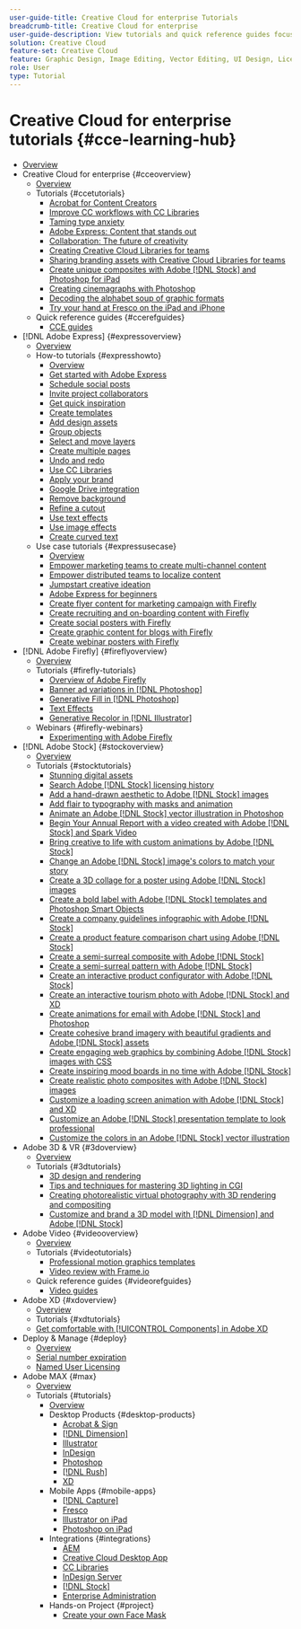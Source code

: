 ```yaml
---
user-guide-title: Creative Cloud for enterprise Tutorials
breadcrumb-title: Creative Cloud for enterprise
user-guide-description: View tutorials and quick reference guides focused on Creative Cloud for enterprise
solution: Creative Cloud
feature-set: Creative Cloud
feature: Graphic Design, Image Editing, Vector Editing, UI Design, Licensable Assets, Gen AI, Video Editing, 3D
role: User
type: Tutorial
---
```


# Creative Cloud for enterprise tutorials {#cce-learning-hub}

+ [Overview](overview.md)
+ Creative Cloud for enterprise {#cceoverview}
  + [Overview](cce/overview-cce.md)
  + Tutorials {#ccetutorials}
    + [Acrobat for Content Creators](cce/acrobat-content-creators.md)
    + [Improve CC workflows with CC Libraries](cce/cc-workflows-cc-libraries.md)
    + [Taming type anxiety](cce/taming-type-anxiety.md)
    + [Adobe Express: Content that stands out](cce/adobe-express-content-that-stands-out.md)
    + [Collaboration: The future of creativity](cce/collaboration-the-future-of-creativity.md)
    + [Creating Creative Cloud Libraries for teams](cce/ccteamlibraries.md)
    + [Sharing branding assets with Creative Cloud Libraries for teams](cce/sharecclibraries.md)
    + [Create unique composites with Adobe [!DNL Stock] and Photoshop for iPad](cce/compositepsipad.md)
    + [Creating cinemagraphs with Photoshop](cce/cinemagraphps.md)
    + [Decoding the alphabet soup of graphic formats](cce/alphabetsoup.md)
    + [Try your hand at Fresco on the iPad and iPhone](cce/frescoworkshop.md)
  + Quick reference guides {#ccerefguides}
    + [CCE guides](quick-reference/overview-ref.md)
+ [!DNL Adobe Express] {#expressoverview}
  + [Overview](express/overview-express.md)
  + How-to tutorials {#expresshowto}
    + [Overview](express/overview-express-how-to.md)
    + [Get started with Adobe Express](express/get-started.md)
    + [Schedule social posts](express/schedule.md)
    + [Invite project collaborators](express/collaborate.md)
    + [Get quick inspiration](express/get-inspiration.md)
    + [Create templates](express/create-templates.md)
    + [Add design assets](express/add-design-assets.md)
    + [Group objects](express/group-objects.md)
    + [Select and move layers](express/layers.md)
    + [Create multiple pages](express/multiple-pages.md)
    + [Undo and redo](express/undo-redo.md)
    + [Use CC Libraries](express/cc-libraries.md)
    + [Apply your brand](express/brand.md)
    + [Google Drive integration](express/google-drive.md)
    + [Remove background](express/remove-background.md)
    + [Refine a cutout](express/refine-cutout.md)
    + [Use text effects](express/text-effects.md)
    + [Use image effects](express/image-effects.md)
    + [Create curved text](express/create-curved-text.md)
  + Use case tutorials {#expressusecase}
    + [Overview](express/overview-express-use-case-tutorials.md)
    + [Empower marketing teams to create multi-channel content](express/multi-channel-marketing-content.md)
    + [Empower distributed teams to localize content](express/localized-marketing-content.md)
    + [Jumpstart creative ideation](express/jumpstart-ideation.md)
    + [Adobe Express for beginners](express/adobe-express-beginners.md)
    + [Create flyer content for marketing campaign with Firefly](express/create-local-marketing.md)
    + [Create recruiting and on-boarding content with Firefly](express/create-on-boarding.md)
    + [Create social posters with Firefly](express/create-social-posters.md)
    + [Create graphic content for blogs with Firefly](express/create-blog-graphics.md)
    + [Create webinar posters with Firefly](express/create-webinar-poster.md)
+ [!DNL Adobe Firefly] {#fireflyoverview}
  + [Overview](firefly/overview-firefly.md)
  + Tutorials {#firefly-tutorials}
    + [Overview of Adobe Firefly](firefly/overview-of-firefly.md)
    + [Banner ad variations in [!DNL Photoshop]](firefly/web-banner-ad.md)
    + [Generative Fill in [!DNL Photoshop]](firefly/generative-fill.md)
    + [Text Effects](firefly/text-effects.md)
    + [Generative Recolor in [!DNL Illustrator]](firefly/generative-recolor.md)
  + Webinars {#firefly-webinars}
    + [Experimenting with Adobe Firefly](firefly/webinar-experimenting.md)
+ [!DNL Adobe Stock] {#stockoverview}
  + [Overview](stock/overview-stock.md)
  + Tutorials {#stocktutorials}
    + [Stunning digital assets](stock/stunning-digital-assets.md)
    + [Search Adobe [!DNL Stock] licensing history](stock/searchstock.md)
    + [Add a hand-drawn aesthetic to Adobe [!DNL Stock] images](stock/handdrawn.md)
    + [Add flair to typography with masks and animation](stock/flairtypography.md)
    + [Animate an Adobe [!DNL Stock] vector illustration in Photoshop](stock/animatevector.md)
    + [Begin Your Annual Report with a video created with Adobe [!DNL Stock] and Spark Video](stock/annualreport.md)
    + [Bring creative to life with custom animations by Adobe [!DNL Stock]](stock/customanimations.md)
    + [Change an Adobe [!DNL Stock] image's colors to match your story](stock/changecolors.md)
    + [Create a 3D collage for a poster using Adobe [!DNL Stock] images](stock/collage.md)
    + [Create a bold label with Adobe [!DNL Stock] templates and Photoshop Smart Objects](stock/boldlabel.md)
    + [Create a company guidelines infographic with Adobe [!DNL Stock]](stock/infographic.md)
    + [Create a product feature comparison chart using Adobe [!DNL Stock]](stock/featurecomparison.md)
    + [Create a semi-surreal composite with Adobe [!DNL Stock]](stock/surrealcomposite.md)
    + [Create a semi-surreal pattern with Adobe [!DNL Stock]](stock/surrealpattern.md)
    + [Create an interactive product configurator with Adobe [!DNL Stock]](stock/productconfigurator.md)
    + [Create an interactive tourism photo with Adobe [!DNL Stock] and XD](stock/interactivetourismphoto.md)
    + [Create animations for email with Adobe [!DNL Stock] and Photoshop](stock/animationemail.md)
    + [Create cohesive brand imagery with beautiful gradients and Adobe [!DNL Stock] assets](stock/brandgradients.md)
    + [Create engaging web graphics by combining Adobe [!DNL Stock] images with CSS](stock/webgraphics.md)
    + [Create inspiring mood boards in no time with Adobe [!DNL Stock]](stock/moodboard.md)
    + [Create realistic photo composites with Adobe [!DNL Stock] images](stock/realisticcomposite.md)
    + [Customize a loading screen animation with Adobe [!DNL Stock] and XD](stock/loadingscreen.md)
    + [Customize an Adobe [!DNL Stock] presentation template to look professional](stock/presentationtemplate.md)
    + [Customize the colors in an Adobe [!DNL Stock] vector illustration](stock/customizecolors.md)
+ Adobe 3D & VR {#3doverview}
  + [Overview](3di/overview-3di.md)
  + Tutorials {#3dtutorials}
    + [3D design and rendering](3di/substance-3d-stager.md)
    + [Tips and techniques for mastering 3D lighting in CGI](3di/mastering3dlighting.md)
    + [Creating photorealistic virtual photography with 3D rendering and compositing](3di/photorealistic.md)
    + [Customize and brand a 3D model with [!DNL Dimension] and Adobe [!DNL Stock]](3di/3ddimensionstock.md)
+ Adobe Video {#videooverview}
  + [Overview](dva/overview-dva.md)
  + Tutorials {#videotutorials}
    + [Professional motion graphics templates](dva/motion-graphics-templates.md)
    + [Video review with Frame.io](dva/video-review-frame-io.md)
  + Quick reference guides {#videorefguides}
    + [Video guides](dva/overview-dva-ref.md)
+ Adobe XD {#xdoverview}
  + [Overview](xd/overview-xd.md)
  + Tutorials {#xdtutorials}
   + [Get comfortable with [!UICONTROL Components] in Adobe XD](xd/components.md)
+ Deploy & Manage {#deploy}
  + [Overview](deploy/overview-deploy.md)
  + [Serial number expiration](deploy/cceserial.md)
  + [Named User Licensing](deploy/nameduserlicensing.md)
+ Adobe MAX {#max}
  + [Overview](max/overview-max.md)
  + Tutorials {#tutorials}
    + [Overview](max/maxtutorials.md)
    + Desktop Products {#desktop-products}
      + [Acrobat & Sign](max/acrobat-sign.md)
      + [[!DNL Dimension]](max/dimension.md)
      + [Illustrator](max/illustrator.md)
      + [InDesign](max/indesign.md)
      + [Photoshop](max/photoshop.md)
      + [[!DNL Rush]](max/rush.md)
      + [XD](max/xd.md)
    + Mobile Apps {#mobile-apps}
      + [[!DNL Capture]](max/capture.md)
      + [Fresco](max/fresco.md)
      + [Illustrator on iPad](max/illustratoripad.md)
      + [Photoshop on iPad](max/photoshopipad.md)
    + Integrations {#integrations}
      + [AEM](max/aem.md)
      + [Creative Cloud Desktop App](max/creativeclouddesktopapp.md)
      + [CC Libraries](max/cclibraries.md)
      + [InDesign Server](max/indesignserver.md)
      + [[!DNL Stock]](max/stock.md)
      + [Enterprise Administration](max/enterprise.md)
    + Hands-on Project {#project}
      + [Create your own Face Mask](max/handsonproject.md)